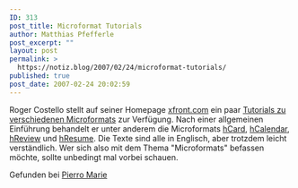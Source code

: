 ```yaml
---
ID: 313
post_title: Microformat Tutorials
author: Matthias Pfefferle
post_excerpt: ""
layout: post
permalink: >
  https://notiz.blog/2007/02/24/microformat-tutorials/
published: true
post_date: 2007-02-24 20:02:59
---
```

<!-- wp:paragraph -->
<p>Roger Costello stellt auf seiner Homepage <a href="http://www.xfront.com/">xfront.com</a> ein paar <a href="http://www.xfront.com/microformats/">Tutorials zu verschiedenen Microformats</a> zur Verfügung. Nach einer allgemeinen Einführung behandelt er unter anderem die Microformats <a href="http://www.xfront.com/microformats/hCard.html">hCard</a>, <a href="http://www.xfront.com/microformats/hCalendar.html">hCalendar</a>, <a href="http://www.xfront.com/microformats/hReview.html">hReview</a> und <a href="http://www.xfront.com/microformats/hResume.html">hResume</a>. Die Texte sind alle in Englisch, aber trotzdem leicht verständlich. Wer sich also mit dem Thema "Microformats" befassen möchte, sollte unbedingt mal vorbei schauen.</p>
<!-- /wp:paragraph -->

<!-- wp:paragraph -->
<p>Gefunden bei <a href="http://pierromarie.wordpress.com/2007/02/20/xml-microformats/">Pierro Marie</a></p>
<!-- /wp:paragraph -->